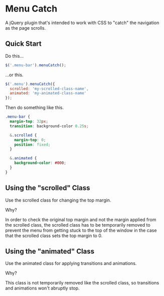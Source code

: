 Menu Catch
==========

A jQuery plugin that's intended to work with CSS to "catch" the navigation as the page scrolls.



## Quick Start

Do this...

  ```js
  $('.menu-bar').menuCatch();
  ```

...or this.

  ```js
  $('.menu').menuCatch({
    scrolled: 'my-scrolled-class-name',
    animated: 'my-animated-class-name'
  });
  ```

Then do something like this.

  ```scss
  .menu-bar {
    margin-top: 32px;
    transition: background-color 0.25s;

    &.scrolled {
      margin-top: 0;
      position: fixed;
    }

    &.animated {
      background-color: #000;
    }
  }
  ```



## Using the "scrolled" Class

Use the scrolled class for changing the top margin.

Why?

In order to check the original top margin and not the margin applied from the scrolled class, the scrolled class has to be temporarily removed to prevent the menu from getting stuck to the top of the window in the case that the scrolled class sets the top margin to 0.



## Using the "animated" Class

Use the animated class for applying transitions and animations.

Why?

This class is not temporarily removed like the scrolled class, so transitions and animations won't abruptly stop.

